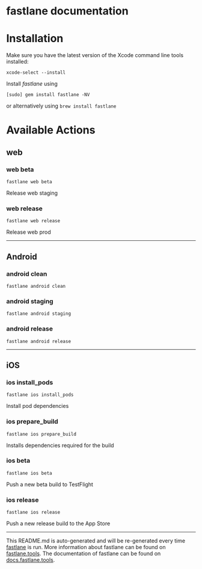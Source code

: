 # fastlane documentation

# Installation

Make sure you have the latest version of the Xcode command line tools installed:

```
xcode-select --install
```

Install _fastlane_ using

```
[sudo] gem install fastlane -NV
```

or alternatively using `brew install fastlane`

# Available Actions

## web

### web beta

```
fastlane web beta
```

Release web staging

### web release

```
fastlane web release
```

Release web prod

---

## Android

### android clean

```
fastlane android clean
```

### android staging

```
fastlane android staging
```

### android release

```
fastlane android release
```

---

## iOS

### ios install_pods

```
fastlane ios install_pods
```

Install pod dependencies

### ios prepare_build

```
fastlane ios prepare_build
```

Installs dependencies required for the build

### ios beta

```
fastlane ios beta
```

Push a new beta build to TestFlight

### ios release

```
fastlane ios release
```

Push a new release build to the App Store

---

This README.md is auto-generated and will be re-generated every time [fastlane](https://fastlane.tools) is run.
More information about fastlane can be found on [fastlane.tools](https://fastlane.tools).
The documentation of fastlane can be found on [docs.fastlane.tools](https://docs.fastlane.tools).
